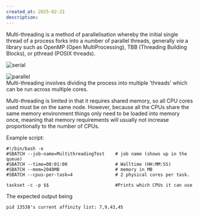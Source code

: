 ```yaml
---
created_at: 2025-02-21
description: 
---
```


Multi-threading is a method of parallelisation whereby the initial single thread of a process forks into a number of parallel threads, generally *via* a library such as OpenMP (Open MultiProcessing), TBB (Threading Building Blocks), or pthread (POSIX threads).

![serial](../Mahuika_Cluster/Next_Steps/parallel_execution_serial.png)  

![parallel](../Mahuika_Cluster/Next_Steps/Parallel_Execution.png)  
Multi-threading involves dividing the process into multiple 'threads' which can be run across multiple cores.

Multi-threading is limited in that it requires shared memory, so all CPU cores used must be on the same node. However, because all the CPUs share the same memory environment things only need to be loaded into memory once, meaning that memory requirements will usually not increase proportionally to the number of CPUs.

Example script:

``` sl
#!/bin/bash -e
#SBATCH --job-name=MultithreadingTest    # job name (shows up in the queue)
#SBATCH --time=00:01:00                  # Walltime (HH:MM:SS)
#SBATCH --mem=2048MB                     # memory in MB 
#SBATCH --cpus-per-task=4                # 2 physical cores per task.

taskset -c -p $$                         #Prints which CPUs it can use
```

The expected output being

```txt
pid 13538's current affinity list: 7,9,43,45
```
